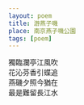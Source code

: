 ```yaml
---
layout: poem
title: 游燕子嘰
place: 南京燕子嘰公園
tags: [poem]
---
```


獨臨瀾亭江風吹    
花沁芬香引蝶追    
燕磯夕照今猶在    
最是難留長江水    
